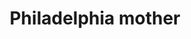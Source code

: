 ---
pid: RS61
title: Philadelphia mother
location_transcription: Middle of Rittenhouse
zipcode: '19103'
outside_phl: 
neighborhood: Rittenhouse Square,Avenue of The Arts,Logan Square,Fitler Square
age: '87'
age_range: 70+
instagram: 
image_file_name: RS_61.jpg
proposal_transcription: Statue of a young African American mother with an infant and
  2 small children, neatly dressed, but obviously of limited financial means, and
  looks worried.
topic: African Americans,Class Structure,Family,Social Justice,Women,Youth
topic_summary: 0, 0, 0, 0, 0, 0
type: Sculpture Statue
keywords_other: mothers
credit: John Downes
image_labels: 
twitter: 
facebook: 
permalink: "/monuments/rs61/"
layout: item-page
---